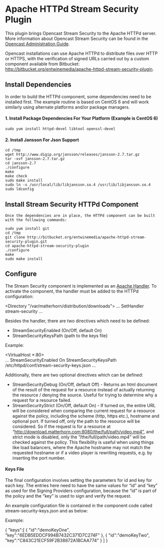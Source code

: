 # Apache HTTPd Stream Security Plugin

This plugin brings Opencast Stream Security to the Apache HTTPd server. More information about Opencast Stream Security can be found in the [Opencast Administration Guide]().

Opencast installations can use Apache HTTPd to distribute files over HTTP or HTTPS, with the verification of signed URLs carried out by a custom component available from Bitbucket: http://bitbucket.org/entwinemedia/apache-httpd-stream-security-plugin.

## Install Dependencies
In order to build the HTTPd component, some dependencies need to be installed first. The example routine is based on CentOS 6 and will work similarly using alternate platforms and/or package managers.

#### 1. Install Package Dependencies For Your Platform (Example is CentOS 6)

    sudo yum install httpd-devel libtool openssl-devel

#### 2. Install Jansson For Json Support

    cd /tmp
    wget http://www.digip.org/jansson/releases/jansson-2.7.tar.gz
    tar -xvf jansson-2.7.tar.gz
    cd jansson-2.7
    ./configure
    make
    make check
    sudo make install
    sudo ln -s /usr/local/lib/libjansson.so.4 /usr/lib/libjansson.so.4
    sudo ldconfig

## Install Stream Security HTTPd Component
    Once the dependencies are in place, the HTTPd component can be built with the following commands:

    sudo yum install git
    cd /tmp
    git clone http://bitbucket.org/entwinemedia/apache-httpd-stream-security-plugin.git
    cd apache-httpd-stream-security-plugin
    ./configure
    make
    sudo make install

## Configure

The Stream Security component is implemented as an [Apache Handler](https://httpd.apache.org/docs/2.2/handler.html). To activate the component, the handler must be added to the HTTPd configuration:

<Directory "/var/matterhorn/distribution/downloads">
    ...
    SetHandler stream-security
    ...
</Directory>

Besides the handler, there are two directives which need to be defined:
* StreamSecurityEnabled (On/Off, default On)
* StreamSecurityKeysPath {path to the keys file}

Example:

<VirtualHost *:80>    
    ...
    StreamSecurityEnabled On
    StreamSecurityKeysPath /etc/httpd/conf/stream-security-keys.json
    ...
</VirtualHost>

Additionally, there are two optional directives which can be defined:
* StreamSecurityDebug (On/Off, default Off) - Returns an html document of the result of the request for a resource instead of actually returning the resource / denying the source. Useful for trying to determine why a request for a resource failed.
* StreamSecurityStrict (On/Off, default On) - If turned on, the entire URL will be considered when comparing the current request for a resource against the policy, including the scheme (http, https etc.), hostname  and optional port. If turned off, only the path to the resource will be considered. So if the request is for a resource at “http://download.matterhorn.com:8080/the/full/path/video.mp4”, and strict mode is disabled, only the “/the/full/path/video.mp4” will be checked against the policy. This flexibility is useful when using things like load balancers, where the Apache hostname may not match the requested hostname or if a video player is rewriting requests, e.g. by inserting the port number.

#### Keys File
The final configuration involves setting the parameters for id and key for each key. The entries here need to have the same values for “id” and “key” as used for the Signing Providers configuration, because the “id” is part of the policy and the “key” is used to sign and verify the request. 

An example configuration file is contained in the component code called stream-security-keys.json and as below:

Example:

{
  "keys":[
    {
      "id":"demoKeyOne",
      "key":"6EDB5EDDCF994B7432C371D7C274F"
    },
    {
      "id":"demoKeyTwo",
      "key":"C843C21ECF59F2B38872A1BCAA774"
    }
  ]
}

